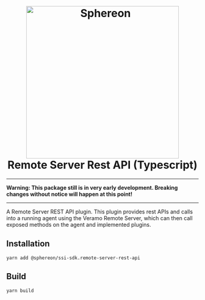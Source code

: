 <!--suppress HtmlDeprecatedAttribute -->
<h1 align="center">
  <br>
  <a href="https://www.sphereon.com"><img src="https://sphereon.com/content/themes/sphereon/assets/img/logo.svg" alt="Sphereon" width="400"></a>
  <br>Remote Server Rest API (Typescript) 
  <br>
</h1>

---

**Warning: This package still is in very early development. Breaking changes without notice will happen at this point!**

---

A Remote Server REST API plugin. This plugin provides rest APIs and calls into a running agent using the Veramo Remote Server, which can then call exposed methods on the agent and implemented plugins.

## Installation

```shell
yarn add @sphereon/ssi-sdk.remote-server-rest-api
```

## Build

```shell
yarn build
```
